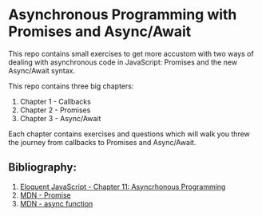 # Asynchronous Programming with Promises and Async/Await

This repo contains small exercises to get more accustom with two ways of dealing with asynchronous code in JavaScript: Promises and the new Async/Await syntax.

This repo contains three big chapters:

1. Chapter 1 - Callbacks
2. Chapter 2 - Promises
3. Chapter 3 - Async/Await

Each chapter contains exercises and questions which will walk you threw the journey from callbacks to Promises and Async/Await.

## Bibliography:
1. [Eloquent JavaScript - Chapter 11: Asyncrhonous Programming](https://eloquentjavascript.net/11_async.html)
2. [MDN - Promise](https://developer.mozilla.org/en-US/docs/Web/JavaScript/Reference/Global_Objects/Promise)
3. [MDN - async function](https://developer.mozilla.org/en-US/docs/Web/JavaScript/Reference/Statements/async_function) 
